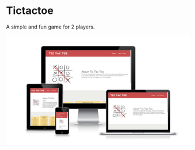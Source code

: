 # Tictactoe
A simple and fun game for 2 players.

![Desktop view](assest/image/xo_screenshot.png)




